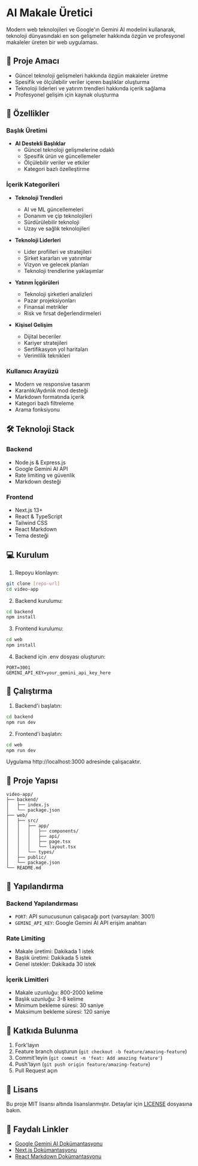 # AI Makale Üretici

Modern web teknolojileri ve Google'ın Gemini AI modelini kullanarak, teknoloji dünyasındaki en son gelişmeler hakkında özgün ve profesyonel makaleler üreten bir web uygulaması.

## 🎯 Proje Amacı

- Güncel teknoloji gelişmeleri hakkında özgün makaleler üretme
- Spesifik ve ölçülebilir veriler içeren başlıklar oluşturma
- Teknoloji liderleri ve yatırım trendleri hakkında içerik sağlama
- Profesyonel gelişim için kaynak oluşturma

## 🚀 Özellikler

### Başlık Üretimi
- **AI Destekli Başlıklar**
  - Güncel teknoloji gelişmelerine odaklı
  - Spesifik ürün ve güncellemeler
  - Ölçülebilir veriler ve etkiler
  - Kategori bazlı özelleştirme

### İçerik Kategorileri
- **Teknoloji Trendleri**
  - AI ve ML güncellemeleri
  - Donanım ve çip teknolojileri
  - Sürdürülebilir teknoloji
  - Uzay ve sağlık teknolojileri

- **Teknoloji Liderleri**
  - Lider profilleri ve stratejileri
  - Şirket kararları ve yatırımlar
  - Vizyon ve gelecek planları
  - Teknoloji trendlerine yaklaşımlar

- **Yatırım İçgörüleri**
  - Teknoloji şirketleri analizleri
  - Pazar projeksiyonları
  - Finansal metrikler
  - Risk ve fırsat değerlendirmeleri

- **Kişisel Gelişim**
  - Dijital beceriler
  - Kariyer stratejileri
  - Sertifikasyon yol haritaları
  - Verimlilik teknikleri

### Kullanıcı Arayüzü
- Modern ve responsive tasarım
- Karanlık/Aydınlık mod desteği
- Markdown formatında içerik
- Kategori bazlı filtreleme
- Arama fonksiyonu

## 🛠 Teknoloji Stack

### Backend
- Node.js & Express.js
- Google Gemini AI API
- Rate limiting ve güvenlik
- Markdown desteği

### Frontend
- Next.js 13+
- React & TypeScript
- Tailwind CSS
- React Markdown
- Tema desteği

## 💻 Kurulum

1. Repoyu klonlayın:
```bash
git clone [repo-url]
cd video-app
```

2. Backend kurulumu:
```bash
cd backend
npm install
```

3. Frontend kurulumu:
```bash
cd web
npm install
```

4. Backend için .env dosyası oluşturun:
```env
PORT=3001
GEMINI_API_KEY=your_gemini_api_key_here
```

## 🚀 Çalıştırma

1. Backend'i başlatın:
```bash
cd backend
npm run dev
```

2. Frontend'i başlatın:
```bash
cd web
npm run dev
```

Uygulama http://localhost:3000 adresinde çalışacaktır.

## 📁 Proje Yapısı

```
video-app/
├── backend/
│   ├── index.js
│   └── package.json
├── web/
│   ├── src/
│   │   ├── app/
│   │   │   ├── components/
│   │   │   ├── api/
│   │   │   ├── page.tsx
│   │   │   └── layout.tsx
│   │   └── types/
│   ├── public/
│   └── package.json
└── README.md
```

## 🔧 Yapılandırma

### Backend Yapılandırması
- `PORT`: API sunucusunun çalışacağı port (varsayılan: 3001)
- `GEMINI_API_KEY`: Google Gemini AI API erişim anahtarı

### Rate Limiting
- Makale üretimi: Dakikada 1 istek
- Başlık üretimi: Dakikada 5 istek
- Genel istekler: Dakikada 30 istek

### İçerik Limitleri
- Makale uzunluğu: 800-2000 kelime
- Başlık uzunluğu: 3-8 kelime
- Minimum bekleme süresi: 30 saniye
- Maksimum bekleme süresi: 120 saniye

## 🤝 Katkıda Bulunma

1. Fork'layın
2. Feature branch oluşturun (`git checkout -b feature/amazing-feature`)
3. Commit'leyin (`git commit -m 'feat: Add amazing feature'`)
4. Push'layın (`git push origin feature/amazing-feature`)
5. Pull Request açın

## 📝 Lisans

Bu proje MIT lisansı altında lisanslanmıştır. Detaylar için [LICENSE](LICENSE) dosyasına bakın.

## 🔗 Faydalı Linkler

- [Google Gemini AI Dokümantasyonu](https://ai.google.dev/docs)
- [Next.js Dokümantasyonu](https://nextjs.org/docs)
- [React Markdown Dokümantasyonu](https://remarkjs.github.io/react-markdown/) 